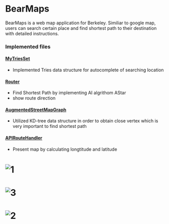 # BearMaps

BearMaps is a web map application for Berkeley. Similiar to google map, users can search certain place and find shortest
path to their destination with detailed instructions.

### Implemented files
#### [MyTriesSet](BearMap/bearmaps/KDtree_PQ/MyTrieSet.java)
  - Implemented Tries data structure for autocomplete of searching location
#### [Router](BearMap/bearmaps/Map/Router.java)
  - Find Shortest Path by implementing AI algrithom AStar
  - show route direction
#### [AugmentedStreetMapGraph](BearMap/bearmaps/Map/AugmentedStreetMapGraph.java)
  - Utilized KD-tree data structure in order to obtain close vertex which is very important to find shortest path
#### [APIRouteHandler](BearMap/bearmaps/Map/server/handler/impl/RasterAPIHandler.java)
- Present map by calculating longtitude and latitude
# ![1](https://raw.githubusercontent.com/yusong-yan/bearMap/master/BearMap/Screen%20Shot%202020-02-24%20at%208.43.52%20PM.png)
# ![3](https://raw.githubusercontent.com/yusong-yan/bearMap/master/BearMap/Screen%20Shot%202020-02-24%20at%208.46.52%20PM.png)
# ![2](https://raw.githubusercontent.com/yusong-yan/bearMap/master/BearMap/Screen%20Shot%202020-02-24%20at%208.47.53%20PM.png)

